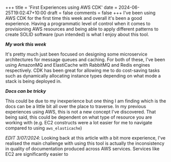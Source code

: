 +++
title = 'First Experiences using AWS CDK'
date = 2024-06-25T19:02:47+10:00
draft = false
comments = false
+++
I've been using AWS CDK for the first time this week and overall it's been a good experience. Having a programmatic level of control when it comes to provisioning AWS resources and being able to apply different patterns to create SOLID software (pun intended) is what I enjoy about this tool.

***My work this week***

It's pretty much just been focused on designing some microservice architectures for message queues and caching. For both of these, I've been using AmazonMQ and ElastiCache with RabbitMQ and Redis engines respectively. CDK has been great for allowing me to do cost-saving tasks such as dynamically allocating instance types depending on what mode a stack is being deployed in.

***Docs can be tricky***

This could be due to my inexperience but one thing I am finding which is the docs can be a little bit all over the place to traverse. In my previous experiences using AWS, this is not a new concept I've discovered. That being said, this could be dependent on what type of resource you are working with (e.g. EC2 constructs were a lot easier for me to navigate compared to using `aws_elasticache`)

*EDIT 3/07/2024*: Looking back at this article with a bit more experience, I've realised the main challenge with using this tool is actually the inconsistency in quality of documentation produced across AWS services. Services like EC2 are significantly easier to